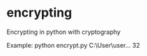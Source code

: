 # encrypting
Encrypting in python with cryptography

Example: python encrypt.py C:\User\user\... 32
